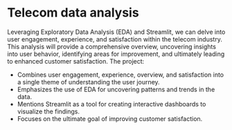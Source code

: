 # Telecom data analysis 
Leveraging Exploratory Data Analysis (EDA) and Streamlit, we can delve into user engagement, experience, and satisfaction within the telecom industry. This analysis will provide a comprehensive overview, uncovering insights into user behavior, identifying areas for improvement, and ultimately leading to enhanced customer satisfaction.
The project:
- Combines user engagement, experience, overview, and satisfaction into a single theme of understanding the user journey.
- Emphasizes the use of EDA for uncovering patterns and trends in the data.
- Mentions Streamlit as a tool for creating interactive dashboards to visualize the findings.
- Focuses on the ultimate goal of improving customer satisfaction.

